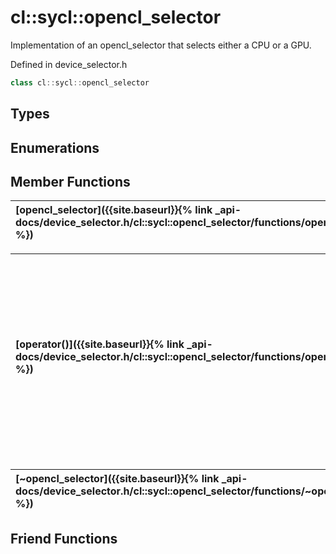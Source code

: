 ---
---
# cl::sycl::opencl_selector

Implementation of an opencl_selector that selects either a CPU or a GPU. 

Defined in device_selector.h

```cpp
class cl::sycl::opencl_selector
```

## Types

## Enumerations

## Member Functions

| [opencl_selector]({{site.baseurl}}{% link _api-docs/device_selector.h/cl::sycl::opencl_selector/functions/opencl_selector/index.md %}) | Default constructor.  |
| :--- | :--- |

| [operator()]({{site.baseurl}}{% link _api-docs/device_selector.h/cl::sycl::opencl_selector/functions/operator()/index.md %}) | Overload that scores both CPUs and GPUs positive if they have SPIR support, GPUs are scored higher.  |
| :--- | :--- |

| [~opencl_selector]({{site.baseurl}}{% link _api-docs/device_selector.h/cl::sycl::opencl_selector/functions/~opencl_selector/index.md %}) | Empty destructor.  |
| :--- | :--- |


## Friend Functions


